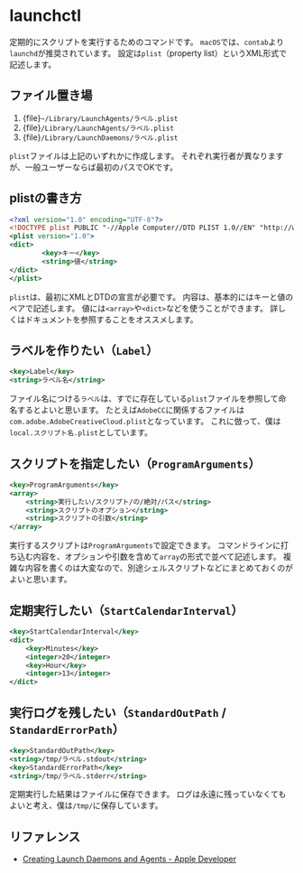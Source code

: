 # launchctl

定期的にスクリプトを実行するためのコマンドです。
``macOS``では、``contab``より``launchd``が推奨されています。
設定は``plist``（property list）というXML形式で記述します。

## ファイル置き場

1. {file}``~/Library/LaunchAgents/ラベル.plist``
1. {file}``/Library/LaunchAgents/ラベル.plist``
1. {file}``/Library/LaunchDaemons/ラベル.plist``

``plist``ファイルは上記のいずれかに作成します。
それぞれ実行者が異なりますが、一般ユーザーならば最初のパスでOKです。

## plistの書き方

```xml
<?xml version="1.0" encoding="UTF-8"?>
<!DOCTYPE plist PUBLIC "-//Apple Computer//DTD PLIST 1.0//EN" "http://www.apple.com/DTDs/PropertyList-1.0.dtd">
<plist version="1.0">
<dict>
        <key>キー</key>
        <string>値</string>
</dict>
</plist>
```

``plist``は、最初にXMLとDTDの宣言が必要です。
内容は、基本的にはキーと値のペアで記述します。
値には``<array>``や``<dict>``などを使うことができます。
詳しくはドキュメントを参照することをオススメします。

## ラベルを作りたい（``Label``）

```xml
<key>Label</key>
<string>ラベル名</string>
```

ファイル名につける``ラベル``は、すでに存在している``plist``ファイルを参照して命名するとよいと思います。
たとえば``AdobeCC``に関係するファイルは``com.adobe.AdobeCreativeCloud.plist``となっています。
これに倣って、僕は``local.スクリプト名.plist``としています。

## スクリプトを指定したい（``ProgramArguments``）

```xml
<key>ProgramArguments</key>
<array>
    <string>実行したい/スクリプト/の/絶対/パス</string>
    <string>スクリプトのオプション</string>
    <string>スクリプトの引数</string>
</array>
```

実行するスクリプトは``ProgramArguments``で設定できます。
コマンドラインに打ち込む内容を、オプションや引数を含めて``array``の形式で並べて記述します。
複雑な内容を書くのは大変なので、別途シェルスクリプトなどにまとめておくのがよいと思います。

## 定期実行したい（``StartCalendarInterval``）

```xml
<key>StartCalendarInterval</key>
<dict>
    <key>Minutes</key>
    <integer>20</integer>
    <key>Hour</key>
    <integer>13</integer>
</dict>

```

## 実行ログを残したい（``StandardOutPath`` / ``StandardErrorPath``）

```xml
<key>StandardOutPath</key>
<string>/tmp/ラベル.stdout</string>
<key>StandardErrorPath</key>
<string>/tmp/ラベル.stderr</string>
```

定期実行した結果はファイルに保存できます。
ログは永遠に残っていなくてもよいと考え、僕は``/tmp/``に保存しています。

## リファレンス

- [Creating Launch Daemons and Agents - Apple Developer](https://developer.apple.com/library/archive/documentation/MacOSX/Conceptual/BPSystemStartup/Chapters/CreatingLaunchdJobs.html)
